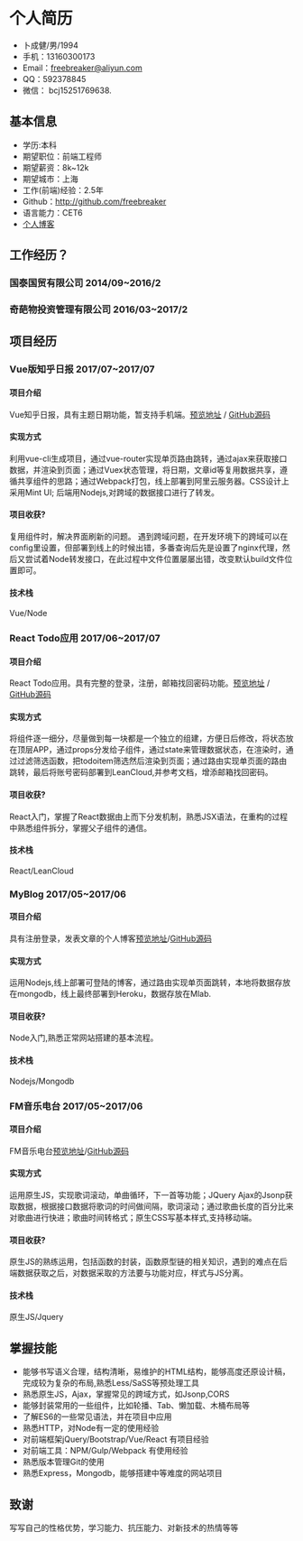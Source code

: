# 个人简历

- 卜成健/男/1994 
- 手机：13160300173
- Email：freebreaker@aliyun.com
- QQ：592378845
- 微信： bcj15251769638.

## 基本信息

 - 学历:本科 
 - 期望职位：前端工程师
 - 期望薪资：8k~12k
 - 期望城市：上海
 - 工作(前端)经验：2.5年
 - Github：http://github.com/freebreaker
 - 语言能力：CET6
 - [个人博客](https://dadablog.herokuapp.com/signin)



## 工作经历？

###  国泰国贸有限公司  2014/09~2016/2 

###  奇葩物投资管理有限公司 2016/03~2017/2 

## 项目经历



 
### Vue版知乎日报 2017/07~2017/07

#### 项目介绍

Vue知乎日报，具有主题日期功能，暂支持手机端。[预览地址](http://dadaluobo.site:8228/) / [GitHub源码](https://github.com/freebreaker/vue-dailyPaper) 

#### 实现方式

利用vue-cli生成项目，通过vue-router实现单页路由跳转，通过ajax来获取接口数据，并渲染到页面；通过Vuex状态管理，将日期，文章id等复用数据共享，遵循共享组件的思路；通过Webpack打包，线上部署到阿里云服务器。CSS设计上采用Mint UI; 后端用Nodejs,对跨域的数据接口进行了转发。

#### 项目收获?

复用组件时，解决界面刷新的问题。
遇到跨域问题，在开发环境下的跨域可以在config里设置，但部署到线上的时候出错，多番查询后先是设置了nginx代理，然后又尝试着Node转发接口，在此过程中文件位置屡屡出错，改变默认build文件位置即可。

#### 技术栈

Vue/Node




### React Todo应用 2017/06~2017/07

#### 项目介绍

React Todo应用。具有完整的登录，注册，邮箱找回密码功能。[预览地址](https://freebreaker.github.io/leanCloudTodo/build/index.html) / [GitHub源码](https://github.com/freebreaker/leanCloudTodo/tree/master/src) 

#### 实现方式

将组件逐一细分，尽量做到每一块都是一个独立的组建，方便日后修改，将状态放在顶层APP，通过props分发给子组件，通过state来管理数据状态，在渲染时，通过过滤筛选函数，把todoitem筛选然后渲染到页面；通过路由实现单页面的路由跳转，最后将账号密码部署到LeanCloud,并参考文档，增添邮箱找回密码。

#### 项目收获?

React入门，掌握了React数据由上而下分发机制，熟悉JSX语法，在重构的过程中熟悉组件拆分，掌握父子组件的通信。

#### 技术栈

React/LeanCloud





### MyBlog 2017/05~2017/06

#### 项目介绍

具有注册登录，发表文章的个人博客[预览地址](https://dadablog.herokuapp.com/signin)/[GitHub源码](https://github.com/freebreaker/FreeBlog)

#### 实现方式

运用Nodejs,线上部署可登陆的博客，通过路由实现单页面跳转，本地将数据存放在mongodb，线上最终部署到Heroku，数据存放在Mlab.

#### 项目收获?

Node入门,熟悉正常网站搭建的基本流程。

#### 技术栈

Nodejs/Mongodb



### FM音乐电台 2017/05~2017/06

#### 项目介绍

FM音乐电台[预览地址](https://freebreaker.github.io/FM-Radio/music.html)/[GitHub源码](https://github.com/freebreaker/FM-Radio)

#### 实现方式

运用原生JS，实现歌词滚动，单曲循环，下一首等功能；JQuery Ajax的Jsonp获取数据，根据接口数据将歌词的时间做间隔，歌词滚动；通过歌曲长度的百分比来对歌曲进行快进；歌曲时间转格式；原生CSS写基本样式,支持移动端。

#### 项目收获?

原生JS的熟练运用，包括函数的封装，函数原型链的相关知识，遇到的难点在后端数据获取之后，对数据采取的方法要与功能对应，样式与JS分离。

#### 技术栈

原生JS/Jquery




## 掌握技能

- 能够书写语义合理，结构清晰，易维护的HTML结构，能够高度还原设计稿，完成较为复杂的布局,熟悉Less/SaSS等预处理工具
- 熟悉原生JS，Ajax，掌握常见的跨域方式，如Jsonp,CORS
- 能够封装常用的一些组件，比如轮播、Tab、懒加载、木桶布局等
- 了解ES6的一些常见语法，并在项目中应用
- 熟悉HTTP，对Node有一定的使用经验
- 对前端框架jQuery/Bootstrap/Vue/React 有项目经验
- 对前端工具：NPM/Gulp/Webpack 有使用经验
- 熟悉版本管理Git的使用
- 熟悉Express，Mongodb，能够搭建中等难度的网站项目


## 致谢
写写自己的性格优势，学习能力、抗压能力、对新技术的热情等等 